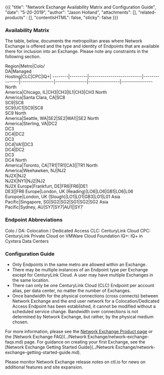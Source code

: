 {{{
  "title": "Network Exchange Availability Matrix and Configuration Guide",
  "date": "5-20-2019",
  "author": "Jason Holland",
  "attachments": [],
  "related-products" : [],
  "contentIsHTML": false,
  "sticky": false
}}}

### Availability Matrix

The table, below, documents the metropolitan areas where Network Exchange is offered and the type and identity of Endpoints that are available there for inclusion into an Exchange. Please note any constraints in the following section.

Region|Metro|Colo/<br>DA|Managed<br>Hosting|CLC|CPC|IQ+|
--------|---------|---------------------------|---------------|-----------------|----------------|----------------|----------------
North<br>America|Chicago, IL|CH3|CH3|IL1|CH3|CH3
North<br>America|Santa Clara, CA|SC8<br>SC9|SC8<br>SC9|UC1|SC9|SC8<br>SC9
North<br>America|Seattle, WA|SE2|SE2|WA1||SE2
North<br>America|Sterling, VA|DC2<br>DC3<br>DC4|DC2<br>DC3<br>DC4|VA1|DC3<br>DC4|DC2<br>DC3<br>DC4
North<br>America|Toronto, CA|TR1|TR1|CA3||TR1
North<br>America|Weehawken, NJ|NJ2<br>NJ2X|NJ2<br>NJ2X|NY1|NJ2|NJ2<br>NJ2X
Europe|Frankfurt, DE|FR6|FR6|DE1<br>DE3||FR6
Europe|London, UK (Reading)|LO6|LO6|GB1|LO6|L06
Europoe|London, UK (Slough)|LO1|LO1|GB3|LO1|L01
Asia<br>Pacific|Singapore, SG|SG2|SG2|SG1|SG2|SG2
Asia<br>Pacific|Sydney, AU|SY7|SY7|AU1||SY7

### Endpoint Abbreviations
Colo / DA: Colocation / Dedicated Access
CLC: CenturyLink Cloud
CPC: CenturyLink Private Cloud on VMWare Cloud Foundation
IQ+: IQ+ in Cyxtera Data Centers

### Configuration Guide

* Only Endpoints in the same metro are allowed within an Exchange.
* There may be multiple instances of an Endpoint type per Exchange except for CenturyLink Cloud. A user may have multiple Exchanges in the same location.
* There can only be one CenturyLink Cloud (CLC) Endpoint per account alias, per data center, no matter the number of Exchanges.
* Once bandwidth for the physical connections (cross connects) between Network Exchange and the end user network for a Colocation/Dedicated Access Endpoint has been established, it cannot be modified without a scheduled service change. Bandwidth over connections is not determined by Network Exchange, but rather, by the physical medium chosen.

For more information, please see the [Network Exchange Product page](https://www.ctl.io/network-exchange/) or the [Network Exchange FAQ](../Network Exchange/network-exchange-faqs.md) page. For guidance on creating your first Exchange, see the [Network Exchange Getting Started Guide](../Network Exchange/network-exchange-getting-started-guide.md).

Please monitor Network Exchange release notes on ctl.io for news on additional features and site expansion.
